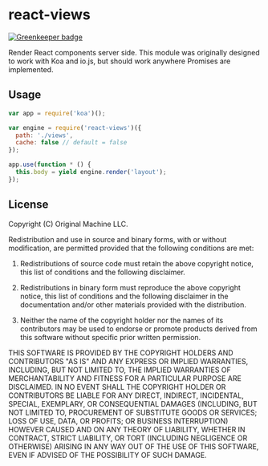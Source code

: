 # react-views

[![Greenkeeper badge](https://badges.greenkeeper.io/nicholaswyoung/react-views.svg)](https://greenkeeper.io/)

Render React components server side. This module was originally designed to work with Koa and io.js, but should work anywhere Promises are implemented.

## Usage

```javascript
var app = require('koa')();

var engine = require('react-views')({
  path: './views',
  cache: false // default = false
});

app.use(function * () {
  this.body = yield engine.render('layout');
});
```

## License

Copyright (C) Original Machine LLC.

Redistribution and use in source and binary forms, with or without modification, are permitted provided that the following conditions are met:

1. Redistributions of source code must retain the above copyright notice, this list of conditions and the following disclaimer.

2. Redistributions in binary form must reproduce the above copyright notice, this list of conditions and the following disclaimer in the documentation and/or other materials provided with the distribution.

3. Neither the name of the copyright holder nor the names of its contributors may be used to endorse or promote products derived from this software without specific prior written permission.

THIS SOFTWARE IS PROVIDED BY THE COPYRIGHT HOLDERS AND CONTRIBUTORS "AS IS" AND ANY EXPRESS OR IMPLIED WARRANTIES, INCLUDING, BUT NOT LIMITED TO, THE IMPLIED WARRANTIES OF MERCHANTABILITY AND FITNESS FOR A PARTICULAR PURPOSE ARE DISCLAIMED. IN NO EVENT SHALL THE COPYRIGHT HOLDER OR CONTRIBUTORS BE LIABLE FOR ANY DIRECT, INDIRECT, INCIDENTAL, SPECIAL, EXEMPLARY, OR CONSEQUENTIAL DAMAGES (INCLUDING, BUT NOT LIMITED TO, PROCUREMENT OF SUBSTITUTE GOODS OR SERVICES; LOSS OF USE, DATA, OR PROFITS; OR BUSINESS INTERRUPTION) HOWEVER CAUSED AND ON ANY THEORY OF LIABILITY, WHETHER IN CONTRACT, STRICT LIABILITY, OR TORT (INCLUDING NEGLIGENCE OR OTHERWISE) ARISING IN ANY WAY OUT OF THE USE OF THIS SOFTWARE, EVEN IF ADVISED OF THE POSSIBILITY OF SUCH DAMAGE.

